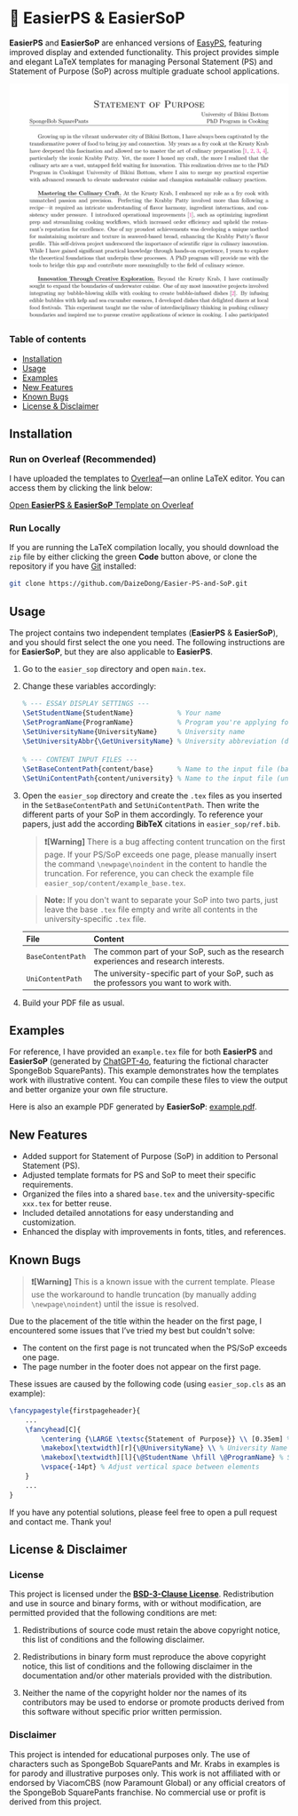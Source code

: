 # 📄 EasierPS & EasierSoP

**EasierPS** and **EasierSoP** are enhanced versions of [EasyPS](https://github.com/salfaris/EasyPS), featuring improved display and extended functionality. This project provides simple and elegant LaTeX templates for managing Personal Statement (PS) and Statement of Purpose (SoP) across multiple graduate school applications.

![Screenshot](docs/example.png)

### Table of contents

- [Installation](#installation)
- [Usage](#usage)
- [Examples](#examples)
- [New Features](#new-features)
- [Known Bugs](#known-bugs)
- [License & Disclaimer](#license--disclaimer)

## Installation

### Run on Overleaf (Recommended)

I have uploaded the templates to [Overleaf](https://www.overleaf.com/)—an online LaTeX editor. You can access them by clicking the link below:

[Open **EasierPS** & **EasierSoP** Template on Overleaf](https://www.overleaf.com/latex/templates/easierps-and-easiersop-personal-statement-and-statement-of-purpose-framework/fnxgsvqgpkgk)

### Run Locally

If you are running the LaTeX compilation locally, you should download the `zip` file by either clicking the green **Code** button above, or clone the repository if you have [Git](https://git-scm.com/) installed:

```bash
git clone https://github.com/DaizeDong/Easier-PS-and-SoP.git
```

## Usage

The project contains two independent templates (**EasierPS** & **EasierSoP**), and you should first select the one you need. The following instructions are for **EasierSoP**, but they are also applicable to **EasierPS**.

1. Go to the `easier_sop` directory and open `main.tex`.

2. Change these variables accordingly:
   ```latex
   % --- ESSAY DISPLAY SETTINGS ---
   \SetStudentName{StudentName}           % Your name
   \SetProgramName{ProgramName}           % Program you're applying for
   \SetUniversityName{UniversityName}     % University name
   \SetUniversityAbbr{\GetUniversityName} % University abbreviation (default as the university name if not set)
   
   % --- CONTENT INPUT FILES ---
   \SetBaseContentPath{content/base}      % Name to the input file (base)
   \SetUniContentPath{content/university} % Name to the input file (university)
   ```

3. Open the `easier_sop` directory and create the `.tex` files as you inserted in the `SetBaseContentPath` and `SetUniContentPath`. Then write the different parts of your SoP in them accordingly. To reference your papers, just add the according **BibTeX** citations in `easier_sop/ref.bib`.

   > **❗[Warning]** There is a bug affecting content truncation on the first page. If your PS/SoP exceeds one page, please manually insert the command `\newpage\noindent` in the content to handle the truncation. For reference, you can check the example file `easier_sop/content/example_base.tex`.

   > **Note:** If you don't want to separate your SoP into two parts, just leave the base `.tex` file empty and write all contents in the university-specific `.tex` file.

   | File              | Content                                                                                 |
   |-------------------|-----------------------------------------------------------------------------------------|
   | `BaseContentPath` | The common part of your SoP, such as the research experiences and research interests.   |
   | `UniContentPath`  | The university-specific part of your SoP, such as the professors you want to work with. |

4. Build your PDF file as usual.

## Examples

For reference, I have provided an `example.tex` file for both **EasierPS** and **EasierSoP** (generated by [ChatGPT-4o](https://chatgpt.com/), featuring the fictional character SpongeBob SquarePants). This example demonstrates how the templates work with illustrative content. You can compile these files to view the output and better organize your own file structure.

Here is also an example PDF generated by **EasierSoP**: [example.pdf](docs/example.pdf).

## New Features

- Added support for Statement of Purpose (SoP) in addition to Personal Statement (PS).
- Adjusted template formats for PS and SoP to meet their specific requirements.
- Organized the files into a shared `base.tex` and the university-specific `xxx.tex` for better reuse.
- Included detailed annotations for easy understanding and customization.
- Enhanced the display with improvements in fonts, titles, and references.

## Known Bugs

> **❗[Warning]** This is a known issue with the current template. Please use the workaround to handle truncation (by manually adding `\newpage\noindent`) until the issue is resolved.

Due to the placement of the title within the header on the first page, I encountered some issues that I’ve tried my best but couldn't solve:

- The content on the first page is not truncated when the PS/SoP exceeds one page.
- The page number in the footer does not appear on the first page.

These issues are caused by the following code (using `easier_sop.cls` as an example):

```latex
\fancypagestyle{firstpageheader}{
    ...
    \fancyhead[C]{
        \centering {\LARGE \textsc{Statement of Purpose}} \\ [0.35em] % Larger font for the title
        \makebox[\textwidth][r]{\@UniversityName} \\ % University Name on the right
        \makebox[\textwidth][l]{\@StudentName \hfill \@ProgramName} % Student Name and Program Name aligned
        \vspace{-14pt} % Adjust vertical space between elements
    }
    ...
}
```

If you have any potential solutions, please feel free to open a pull request and contact me. Thank you!

## License & Disclaimer

### License

This project is licensed under the [**BSD-3-Clause License**](https://opensource.org/license/BSD-3-clause). Redistribution and use in source and binary forms, with or without modification, are permitted provided that the following conditions are met:

1. Redistributions of source code must retain the above copyright notice, this list of conditions and the following disclaimer.

2. Redistributions in binary form must reproduce the above copyright notice, this list of conditions and the following disclaimer in the documentation and/or other materials provided with the distribution.

3. Neither the name of the copyright holder nor the names of its contributors may be used to endorse or promote products derived from this software without specific prior written permission.

### Disclaimer

This project is intended for educational purposes only. The use of characters such as SpongeBob SquarePants and Mr. Krabs in examples is for parody and illustrative purposes only. This work is not affiliated with or endorsed by ViacomCBS (now Paramount Global) or any official creators of the SpongeBob SquarePants franchise. No commercial use or profit is derived from this project.
